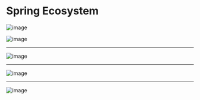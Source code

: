 # Spring Ecosystem

![image](https://user-images.githubusercontent.com/72712095/116346071-ddfefd80-a7bf-11eb-9551-53f188c7f878.png)

![image](src="https://ordina-jworks.github.io/img/spring-ecosystem/spring-popular.png)

<hr/>

![image](https://fabiana2611.github.io/img/spring/spring-ecosystem.jpg)

<hr/>

![image](https://static.packt-cdn.com/products/9781783982387/graphics/2117_10_01.jpg)

<hr/>

![image](https://1.bp.blogspot.com/-oeqb3ITn3r4/VGg3lZVvNPI/AAAAAAAAB80/thrbgGh7aM4/s1600/CoreSpring-2.png)
